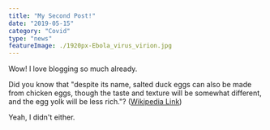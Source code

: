 ```yaml
---
title: "My Second Post!"
date: "2019-05-15"
category: "Covid"
type: "news"
featureImage: ./1920px-Ebola_virus_virion.jpg
---
```


Wow! I love blogging so much already.

Did you know that "despite its name, salted duck eggs can also be made from chicken eggs, though the taste and texture will be somewhat different, and the egg yolk will be less rich."? ([Wikipedia Link](https://en.wikipedia.org/wiki/Salted_duck_egg))

Yeah, I didn't either.
